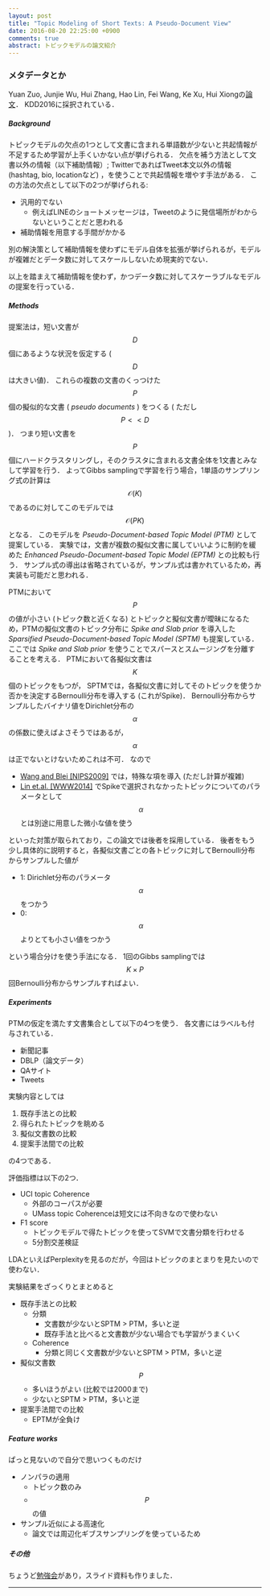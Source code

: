 ```yaml
---
layout: post
title: "Topic Modeling of Short Texts: A Pseudo-Document View"
date: 2016-08-20 22:25:00 +0900
comments: true
abstract: トピックモデルの論文紹介
---
```



### メタデータとか

Yuan Zuo, Junjie Wu, Hui Zhang, Hao Lin,  Fei Wang, Ke Xu, Hui Xiongの[論文](http://www.kdd.org/kdd2016/subtopic/view/topic-modeling-of-short-texts-a-pseudo-document-view)．
KDD2016に採択されている．


##### Background

トピックモデルの欠点の1つとして文書に含まれる単語数が少ないと共起情報が不足するため学習が上手くいかない点が挙げられる．
欠点を補う方法として文書以外の情報（以下補助情報）; TwitterであればTweet本文以外の情報 (hashtag, bio, locationなど) ，を使うことで共起情報を増やす手法がある．
この方法の欠点として以下の2つが挙げられる:

- 汎用的でない
  - 例えばLINEのショートメッセージは，Tweetのように発信場所がわからないということだと思われる
- 補助情報を用意する手間がかかる

別の解決策として補助情報を使わずにモデル自体を拡張が挙げられるが，モデルが複雑だとデータ数に対してスケールしないため現実的でない．

以上を踏まえて補助情報を使わず，かつデータ数に対してスケーラブルなモデルの提案を行っている．

##### Methods

提案法は，短い文書が $$D$$ 個にあるような状況を仮定する ( $$D$$ は大きい値)．
これらの複数の文書のくっつけた $$P$$ 個の擬似的な文書 ( _pseudo documents_ ) をつくる ( ただし $$P << D$$ )．
つまり短い文書を $$P$$ 個にハードクラスタリングし，そのクラスタに含まれる文書全体を1文書とみなして学習を行う．
よってGibbs samplingで学習を行う場合，1単語のサンプリング式の計算は$$\mathcal{O}(K)$$ であるのに対してこのモデルでは $$\mathcal{O}(PK)$$ となる．
このモデルを _Pseudo-Document-based Topic Model (PTM)_ として提案している．
実験では，文書が複数の擬似文書に属していいように制約を緩めた _Enhanced Pseudo-Document-based Topic Model (EPTM)_ との比較も行う．
サンプル式の導出は省略されているが，サンプル式は書かれているため，再実装も可能だと思われる．


PTMにおいて $$P$$ の値が小さい (トピック数と近くなる) とトピックと擬似文書が曖昧になるため，PTMの擬似文書のトピック分布に _Spike and Slab prior_ を導入した _Sparsified Pseudo-Document-based Topic Model (SPTM)_ も提案している．
ここでは _Spike and Slab prior_ を使うことでスパースとスムージングを分離することを考える．
PTMにおいて各擬似文書は $$K$$ 個のトピックをもつが，
SPTMでは，各擬似文書に対してそのトピックを使うか否かを決定するBernoulli分布を導入する (これがSpike)．
Bernoulli分布からサンプルしたバイナリ値をDirichlet分布の $$\alpha$$ の係数に使えばよさそうではあるが， $$\alpha$$ は正でないとけないためこれは不可．
なので

- [Wang and Blei [NIPS2009]](https://papers.nips.cc/paper/3835-decoupling-sparsity-and-smoothness-in-the-discrete-hierarchical-dirichlet-process.pdf) では，特殊な項を導入 (ただし計算が複雑)
- [Lin et.al. [WWW2014]](http://www-personal.umich.edu/~qmei/pub/www2014-lin.pdf) でSpikeで選択されなかったトピックについてのパラメータとして $$\alpha$$ とは別途に用意した微小な値を使う

といった対策が取られており，この論文では後者を採用している．
後者をもう少し具体的に説明すると，各擬似文書ごとの各トピックに対してBernoulli分布からサンプルした値が

- 1: Dirichlet分布のパラメータ $$\alpha$$ をつかう
- 0: $$\alpha$$ よりとても小さい値をつかう

という場合分けを使う手法になる．
1回のGibbs samplingでは $$K \times P$$ 回Bernoulli分布からサンプルすればよい．

##### Experiments

PTMの仮定を満たす文書集合として以下の4つを使う．
各文書にはラベルも付与されている．

- 新聞記事
- DBLP（論文データ）
- QAサイト
- Tweets

実験内容としては

1. 既存手法との比較
1. 得られたトピックを眺める
1. 擬似文書数の比較
1. 提案手法間での比較

の4つである．

評価指標は以下の2つ．

- UCI topic Coherence
  - 外部のコーパスが必要
  - UMass topic Coherenceは短文には不向きなので使わない
- F1 score
  - トピックモデルで得たトピックを使ってSVMで文書分類を行わせる
  - 5分割交差検証

LDAといえばPerplexityを見るのだが，今回はトピックのまとまりを見たいので使わない．

実験結果をざっくりとまとめると

- 既存手法との比較
  - 分類
    - 文書数が少ないとSPTM > PTM，多いと逆
    - 既存手法と比べると文書数が少ない場合でも学習がうまくいく
  - Coherence
    - 分類と同じく文書数が少ないとSPTM > PTM，多いと逆
- 擬似文書数 $$P$$
  - 多いほうがよい (比較では2000まで)
  - 少ないとSPTM > PTM，多いと逆
- 提案手法間での比較
  - EPTMが全負け



##### Feature works

ぱっと見ないので自分で思いつくものだけ


- ノンパラの適用
  - トピック数のみ
  - $$P$$ の値
- サンプル近似による高速化
  - 論文では周辺化ギブスサンプリングを使っているため

##### その他

ちょうど[勉強会](https://atnd.org/events/80771)があり，スライド資料も作りました．

<script async class="speakerdeck-embed" data-id="499d9ba0b8f247578bc9e5cf17c74877" data-ratio="1.33333333333333" src="//speakerdeck.com/assets/embed.js"></script>

----
